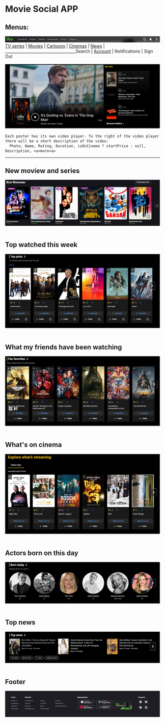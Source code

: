 # Movie Social APP

## Menus:
<img src="./imgs/navbar.png">
  <a href="./Listing.md">TV series</a>  |  <a href="./Listing.md">Movies</a>   |   <a href="./Listing.md">Cartoons</a>   |   <a href="./Cinemas.md">Cinemas</a>   |   <a href="./Cinemas.md">News</a>    |  ____________________________________Search   | <a href="./Listing.md">Account</a> | Notifications |  Sign Out
<br>
<br>
<img src="./imgs/banner.png">

```
Each poster has its own video player. To the right of the video player there will be a short description of the video:
  Photo, Name, Rating, Duration, isOnCinema ? startPrice : null, Description, <a>more<a>
```
-----------------------------------------
## New moview and series        
<img src="./imgs/new_movies.png">
<br>
<br>

## Top watched this week
<img src="./imgs/top_movies_week.png">
<br>
<br>

## What my friends have been watching
<img src="./imgs/among_friends.png">
<br>
<br>

## What's on cinema
<img src="./imgs/whats_on_cinema.png">
<br>
<br>

## Actors born on this day
<img src="./imgs/born_today.png">
<br>
<br>

## Top news
<img src="./imgs/top_news.png">
<br>
<br>

## Footer
<img src="./imgs/footer.png">
<br>
<br>